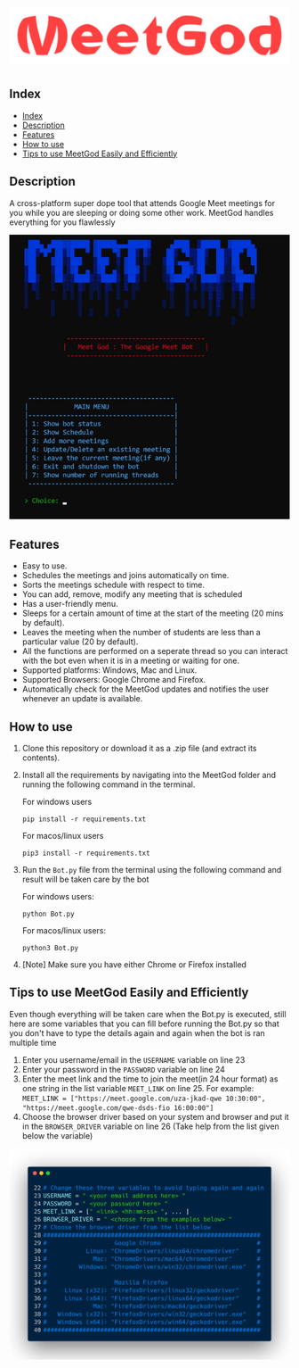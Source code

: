 ![meetgod](images/meetgod-3.png)

#

## Index

- [Index](#index)
- [Description](#description)
- [Features](#features)
- [How to use](#how-to-use)
- [Tips to use MeetGod Easily and Efficiently](#tips-to-use-meetgod-easily-and-efficiently)

## Description

A cross-platform super dope tool that attends Google Meet meetings for you while you are sleeping or doing some other work. MeetGod handles everything for you flawlessly

![demo](images/demo-1.jpeg)

## Features

- Easy to use.
- Schedules the meetings and joins automatically on time.
- Sorts the meetings schedule with respect to time.
- You can add, remove, modify any meeting that is scheduled
- Has a user-friendly menu.
- Sleeps for a certain amount of time at the start of the meeting (20 mins by default).
- Leaves the meeting when the number of students are less than a particular value (20 by default).
- All the functions are performed on a seperate thread so you can interact with the bot even when it is in a meeting or waiting for one.
- Supported platforms: Windows, Mac and Linux.
- Supported Browsers: Google Chrome and Firefox.
- Automatically check for the MeetGod updates and notifies the user whenever an update is available.

## How to use

1. Clone this repository or download it as a .zip file (and extract its contents).
2. Install all the requirements by navigating into the MeetGod folder and running the following command in the terminal.

   For windows users
   ```
   pip install -r requirements.txt
   ```

   For macos/linux users
   ```
   pip3 install -r requirements.txt
   ```

3. Run the `Bot.py` file from the terminal using the following command and result will be taken care by the bot

   For windows users:

   ```
   python Bot.py
   ```

   For macos/linux users:

   ```
   python3 Bot.py
   ```

4. [Note] Make sure you have either Chrome or Firefox installed

## Tips to use MeetGod Easily and Efficiently

Even though everything will be taken care when the Bot.py is executed, still here are some variables that you can fill before running the Bot.py so that you don't have to type the details again and again when the bot is ran multiple time

1. Enter you username/email in the `USERNAME` variable on line 23
2. Enter your password in the `PASSWORD` variable on line 24
3. Enter the meet link and the time to join the meet(in 24 hour format) as one string in the list variable `MEET_LINK` on line 25. For example: `MEET_LINK = ["https://meet.google.com/uza-jkad-qwe 10:30:00", "https://meet.google.com/qwe-dsds-fio 16:00:00"]`
4. Choose the browser driver based on your system and browser and put it in the `BROWSER_DRIVER` variable on line 26 (Take help from the list given below the variable)

![substitution](images/substitutes.png)
